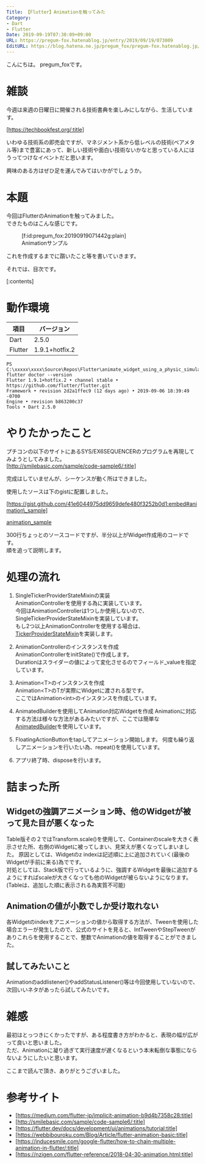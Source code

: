 ```yaml
---
Title: 【Flutter】Animationを触ってみた
Category:
- Dart
- Flutter
Date: 2019-09-19T07:30:09+09:00
URL: https://pregum-fox.hatenablog.jp/entry/2019/09/19/073009
EditURL: https://blog.hatena.ne.jp/pregum_fox/pregum-fox.hatenablog.jp/atom/entry/26006613433947980
---
```


こんにちは。 pregum_foxです。

# 雑談

今週は来週の日曜日に開催される技術書典を楽しみにしながら、生活しています。

[https://techbookfest.org/:title]

いわゆる技術系の即売会ですが、マネジメント系から低レベルの技術(ベアメタル等)まで豊富にあって、新しい技術や面白い技術ないかなと思っている人にはうってつけなイベントだと思います。

興味のある方はぜひ足を運んでみてはいかがでしょうか。

# 本題

今回はFlutterのAnimationを触ってみました。  
できたものはこんな感じです。

<figure class="figure-image figure-image-fotolife" title="Animationサンプル">[f:id:pregum_fox:20190919071442g:plain]<figcaption>Animationサンプル</figcaption></figure>

これを作成するまでに躓いたこと等を書いていきます。



<!-- more -->



それでは、目次です。

[:contents]

# 動作環境

項目|バージョン|
-----|-----|
Dart|2.5.0|
Flutter|1.9.1+hotfix.2|

```
PS C:\xxxxx\xxxx\Source\Repos\Flutter\animate_widget_using_a_physic_simulation> flutter doctor --version     
Flutter 1.9.1+hotfix.2 • channel stable • https://github.com/flutter/flutter.git
Framework • revision 2d2a1ffec9 (12 days ago) • 2019-09-06 18:39:49 -0700
Engine • revision b863200c37
Tools • Dart 2.5.0
```

# やりたかったこと
プチコンの以下のサイトにあるSYS/EX6SEQUENCERのプログラムを再現してみようとしてみました。  
[http://smilebasic.com/sample/code-sample6/:title]

完成はしていませんが、シーケンスが動く所はできました。

使用したソースは下のgistに配置しました。


[https://gist.github.com/41e6044975dd9659defe480f3252b0d1:embed#animation\_sample]

[animation\_sample](https://gist.github.com/41e6044975dd9659defe480f3252b0d1)



300行ちょっとのソースコードですが、半分以上がWidget作成用のコードです。  
順を追って説明します。

# 処理の流れ

1. SingleTickerProviderStateMixinの実装  
AnimationControllerを使用する為に実装しています。  
今回はAnimationControllerは1つしか使用しないので、SingleTickerProviderStateMixinを実装しています。  
もし2つ以上AnimationControllerを使用する場合は、[TickerProviderStateMixin](https://api.flutter.dev/flutter/widgets/TickerProviderStateMixin-mixin.html)を実装します。  

1. AnimationControllerのインスタンスを作成  
AnimationControllerをinitState()で作成します。  
Durationはスライダーの値によって変化させるのでフィールド_valueを指定しています。  

1. Animation<T\>のインスタンスを作成  
Animation<T\>のTが実際にWidgetに渡される型です。  
ここではAnimation<int\>のインスタンスを作成しています。  

1. AnimatedBuilderを使用してAnimation対応Widgetを作成
Animationに対応する方法は様々な方法があるみたいですが、ここでは簡単な[AnimatedBuilder](https://api.flutter.dev/flutter/widgets/AnimatedBuilder-class.html)を使用しています。

1. FloatingActionButtonをtapしてアニメーション開始します。
何度も繰り返しアニメーションを行いたい為、repeat()を使用しています。

1. アプリ終了時、disposeを行います。

# 詰まった所

## Widgetの強調アニメーション時、他のWidgetが被って見た目が悪くなった

Table版その２ではTransform.scale()を使用して、Containerのscaleを大きく表示させた所、右側のWidgetに被ってしまい、見栄えが悪くなってしまいました。
原因としては、Widgetのz indexは記述順に上に追加されていく(最後のWidgetが手前に来る)為でです。  
対処としては、Stack版で行っているように、強調するWidgetを最後に追加するようにすればscaleが大きくなっても他のWidgetが被らないようになります。(Tableは、追加した順に表示される為実質不可能)

## Animationの値が小数でしか受け取れない

各Widgetのindexをアニメーションの値から取得する方法が、Tween<int>を使用した場合エラーが発生したので、公式のサイトを見ると、IntTweenやStepTweenがありこれらを使用することで、整数でAnimationの値を取得することができました。  

## 試してみたいこと
Animationのaddlistener()やaddStatusListener()等は今回使用していないので、次回いいネタがあったら試してみたいです。  

# 雑感

最初はとっつきにくかったですが、ある程度書き方がわかると、表現の幅が広がって良いと思いました。  
ただ、Animationに凝り過ぎて実行速度が遅くなるという本末転倒な事態にならないようにしたいと思います。  

ここまで読んで頂き、ありがとうございました。

# 参考サイト

* [https://medium.com/flutter-jp/implicit-animation-b9d4b7358c28:title]
* [http://smilebasic.com/sample/code-sample6/:title]
* [https://flutter.dev/docs/development/ui/animations/tutorial:title]
* [https://webbibouroku.com/Blog/Article/flutter-animation-basic:title]
* [https://inducesmile.com/google-flutter/how-to-chain-multiple-animation-in-flutter/:title]
* [https://nzigen.com/flutter-reference/2018-04-30-animation.html:title]
